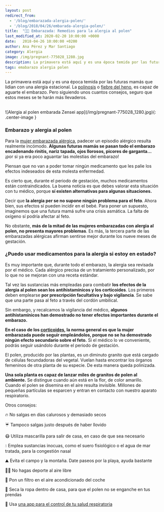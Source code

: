 ```yaml
---
layout: post
redirect_from: 
  - '/blog/embarazada-alergia-polen/'
  - '/blog/2018/04/26/embarada-alergia-polen/'
title:  "🌼🤰 Embarazada: Remedios para la alergia al polen"
last_modified_at: 2020-02-20 10:00:00 +0000
date:   2018-04-26 10:00:00 +0200
author: Ana Pérez y Mar Santiago
category: Alergia
image: /img/pregnant-775028_1280.jpg
description: La primavera está aquí y es una época temida por las futuras mamás que lidian con una alergia estacional. La polinosis o fiebre del heno, es... 
tags: emabarazo alergia polen
---
```


La primavera está aquí y es una época temida por las futuras mamás que lidian con una alergia estacional. La [polinosis](https://es.wikipedia.org/wiki/Alergia_al_polen) o [fiebre del heno](https://medlineplus.gov/spanish/ency/article/000813.htm), es capaz de aguarte el embarazo. Pero siguiendo unos cuantos consejos, seguro que estos meses se te harán más llevaderos.

<br>
![Alergia al polen embarada Zensei app](/img/pregnant-775028_1280.jpg){: .center-image }
<br>

### Embarazo y alergia al polen

Para la [mujer embarazada alérgica](https://www.matterna.es/alergia-al-polen-embarazo/), padecer un episodio alérgico resulta realmente incómodo. **Algunas futuras mamás se pasan todo el embarazo encadenando rinitis, nariz tapada, ojos llorosos, picores de garganta…** ¡por si ya era poco aguantar las molestias del embarazo!

Piensan que no van a poder tomar ningún medicamento que les palie los efectos indeseados de esta molesta enfermedad.

Es cierto que, durante el periodo de gestación, muchos medicamentos están contraindicados. La buena noticia es que debes valorar esta situación con tu médico, porque **sí existen alternativas para algunas situaciones.**

Decir que **la alergia per se no supone ningún problema para el feto**. Ahora bien, sus efectos sí pueden incidir en el bebé. Para poner un supuesto, imaginemos que una futura mamá sufre una crisis asmática. La falta de oxígeno sí podría afectar al feto.

No obstante, **más de la mitad de las mujeres embarazadas con alergia al polen, no presenta mayores problemas**. Es más, la tercera parte de las embarazadas alérgicas afirman sentirse mejor durante los nueve meses de gestación.

### ¿Puedo usar medicamentos para la alergia si estoy en estado?

Es muy importante que, durante todo el embarazo, la alergia sea revisada por el médico. Cada alérgico precisa de un tratamiento personalizado, por lo que no se mejoran con una receta estándar.

Tal vez las sustancias más empleadas para combatir **los efectos de la alergia al polen sean los antihistamínicos y los corticoides**. Los primeros deben emplearse **por prescripción facultativa y bajo vigilancia**. Se sabe que una parte pasa al feto a través del cordón umbilical. 

Sin embargo, y recalcamos la vigilancia del médico, **algunos antihistamínicos han demostrado no tener efectos importantes durante el embarazo.**

**En el caso de los [corticoides](https://medlineplus.gov/spanish/steroids.html), la norma general es que la mujer embarazada puede seguir empleándolos, porque no se ha demostrado ningún efecto secundario sobre el feto.** Si el médico lo ve conveniente, podrás seguir usándolo durante el periodo de gestación.

El polen, producido por las plantas, es un diminuto granito que está cargado de células fecundadoras del vegetal. Vuelan hasta encontrar los órganos femeninos de otra planta de su especie. De esta manera queda polinizada.

**Una sola planta es capaz de lanzar miles de granitos de polen al ambiente.** Se distingue cuando aún está en la flor, de color amarillo. Cuando el polen se disemina en el aire resulta invisible. Millones de pequeñas partículas se esparcen y entran en contacto con nuestro aparato respiratorio.

Otros consejos:

🔥 No salgas en días calurosos y demasiado secos

☔ Tampoco salgas justo después de haber llovido

😷 Utiliza mascarilla para salir de casa, en caso de que sea necesario

💧 Emplea sustancias inocuas, como el suero fisiológico o el agua de mar tratada, para la congestión nasal

⛰️ Evita el campo y la montaña. Date paseos por la playa, ayuda bastante

🏃‍♀️ No hagas deporte al aire libre

🚗 Pon un filtro en el aire acondicionado del coche

👚 Seca la ropa dentro de casa, para que el polen no se enganche en tus prendas

📱 Usa [una app para el control de tu salud respiratoria](https://zenseiapp.com)
